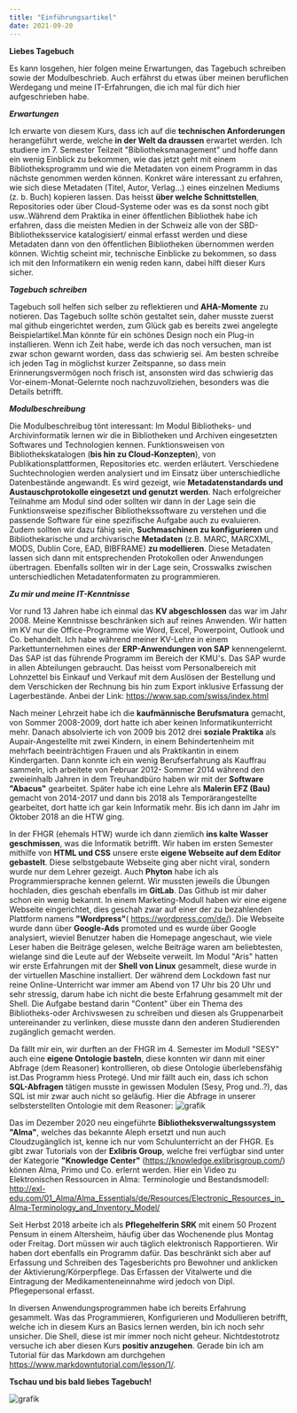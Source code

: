 ```yaml
---
title: "Einführungsartikel"
date: 2021-09-20
---
```


**Liebes Tagebuch**

Es kann losgehen, hier folgen meine Erwartungen, das Tagebuch schreiben sowie der Modulbeschrieb. 
Auch erfährst du etwas über meinen beruflichen Werdegang und meine IT-Erfahrungen, die ich mal für dich hier aufgeschrieben habe.

**_Erwartungen_**

Ich erwarte von diesem Kurs, dass ich auf die **technischen Anforderungen** herangeführt werde, welche **in der Welt da draussen** erwartet werden. 
Ich studiere im 7. Semester Teilzeit "Bibliotheksmanagement" und hoffe dann ein wenig Einblick zu bekommen, wie das jetzt geht mit einem Bibliotheksprogramm und wie die Metadaten von einem Programm in das nächste genommen werden können. Konkret wäre interessant zu erfahren, wie sich diese Metadaten (Titel, Autor, Verlag...) eines einzelnen Mediums (z. b. Buch) kopieren lassen. Das heisst **über welche Schnittstellen**, Repositories oder über Cloud-Systeme oder was es da sonst noch gibt usw..Während dem Praktika in einer öffentlichen Bibliothek habe ich erfahren, dass die meisten Medien in der Schweiz alle von der SBD-Bibliotheksservice katalogisiert/ einmal erfasst werden und diese Metadaten dann von den öffentlichen Bibliotheken übernommen werden können. Wichtig scheint mir, technische Einblicke zu bekommen, so dass ich mit den Informatikern ein wenig reden kann, dabei hilft dieser Kurs sicher. 

**_Tagebuch schreiben_**

Tagebuch soll helfen sich selber zu reflektieren und **AHA-Momente** zu notieren. Das Tagebuch sollte schön gestaltet sein, daher musste zuerst mal github eingerichtet werden, zum Glück gab es bereits zwei angelegte Beispielartikel.Man könnte für ein schönes Design noch ein Plug-in installieren. Wenn ich Zeit habe, werde ich das noch versuchen, man ist zwar schon gewarnt worden, dass das schwierig sei. Am besten schreibe ich jeden Tag in möglichst kurzer Zeitspanne, so dass mein Erinnerungsvermögen noch frisch ist, ansonsten wird das schwierig das Vor-einem-Monat-Gelernte noch nachzuvollziehen, besonders was die Details betrifft.

**_Modulbeschreibung_**

Die Modulbeschreibug tönt interessant: Im Modul Bibliotheks- und Archivinformatik lernen wir die in Bibliotheken und Archiven eingesetzten Softwares und Technologien kennen. Funktionsweisen von Bibliothekskatalogen (**bis hin zu Cloud-Konzepten**), von Publikationsplattformen, Repositories etc. werden erläutert. Verschiedene Suchtechnologien werden analysiert und im Einsatz über unterschiedliche Datenbestände angewandt. Es wird gezeigt, wie **Metadatenstandards und Austauschprotokolle eingesetzt und genutzt werden**. Nach erfolgreicher Teilnahme am Modul sind oder sollten wir dann in der Lage sein die Funktionsweise spezifischer Bibliothekssoftware zu verstehen und die passende Software für eine spezifische Aufgabe auch zu evaluieren. Zudem sollten wir dazu fähig sein, **Suchmaschinen zu konfigurieren** und Bibliothekarische und archivarische **Metadaten** (z.B. MARC, MARCXML, MODS, Dublin Core, EAD, BIBFRAME) **zu modellieren**. Diese Metadaten lassen sich dann mit entsprechenden Protokollen oder Anwendungen übertragen.
Ebenfalls sollten wir in der Lage sein, Crosswalks zwischen unterschiedlichen Metadatenformaten zu programmieren.

**_Zu mir und meine IT-Kenntnisse_**

Vor rund 13 Jahren habe ich einmal das **KV abgeschlossen** das war im Jahr 2008. Meine Kenntnisse beschränken sich auf reines Anwenden. Wir hatten im KV nur die Office-Programme wie Word, Excel, Powerpoint, Outlook und Co. behandelt. Ich habe während meiner KV-Lehre in einem Parkettunternehmen eines der **ERP-Anwendungen von SAP** kennengelernt. Das SAP ist das führende Programm im Bereich der KMU's. Das SAP wurde in allen Abteilungen gebraucht. Das heisst vom Personalbereich mit Lohnzettel bis Einkauf und Verkauf mit dem Auslösen der Bestellung und dem Verschicken der Rechnung bis hin zum Export inklusive Erfassung der Lagerbestände. Anbei der Link: https://www.sap.com/swiss/index.html

Nach meiner Lehrzeit habe ich die **kaufmännische Berufsmatura** gemacht, von Sommer 2008-2009, dort hatte ich aber keinen Informatikunterricht mehr. Danach absolvierte ich von 2009 bis 2012 drei **soziale Praktika** als Aupair-Angestellte mit zwei Kindern, in einem Behindertenheim mit mehrfach beeinträchtigen Frauen und als Praktikantin in einem Kindergarten. Dann konnte ich ein wenig Berufserfahrung als Kauffrau sammeln, ich arbeitete  von Februar 2012- Sommer 2014 während den zweieinhalb Jahren in dem Treuhandbüro haben wir mit der **Software "Abacus"** gearbeitet. Später habe ich eine Lehre als **Malerin EFZ (Bau)** gemacht von 2014-2017 und dann bis 2018 als Temporärangestellte gearbeitet, dort hatte ich gar kein Informatik mehr. Bis ich dann im Jahr im Oktober 2018 an die HTW ging. 

In der FHGR (ehemals HTW) wurde ich dann ziemlich **ins kalte Wasser geschmissen**, was die Informatik betrifft. Wir haben im ersten Semester mithilfe von **HTML und CSS** unsere erste **eigene Webseite auf dem Editor gebastelt**. Diese selbstgebaute Webseite ging aber nicht viral, sondern wurde nur dem Lehrer gezeigt. Auch **Phyton** habe ich als Programmiersprache kennen gelernt. Wir mussten jeweils die Übungen hochladen, dies geschah ebenfalls im **GitLab**. Das Github ist mir daher schon ein wenig bekannt.
In einem Marketing-Modull haben wir eine eigene Webseite eingerichtet, dies geschah zwar auf einer der zu bezahlenden Plattform namens **"Wordpress"**( https://wordpress.com/de/). Die Webseite wurde dann über **Google-Ads** promoted und es wurde über Google analysiert, wieviel Benutzer haben die Homepage angeschaut, wie viele Leser haben die Beiträge gelesen, welche Beiträge waren am beliebtesten, wielange sind die Leute auf der Webseite verweilt. Im Modul "Aris" hatten wir erste Erfahrungen mit der **Shell von Linux** gesammelt, diese wurde in der virtuellen Maschine installiert. Der während dem Lockdown fast nur reine Online-Unterricht war immer am Abend von 17 Uhr bis 20 Uhr und sehr stressig, darum habe ich nicht die beste Erfahrung gesammelt mit der Shell. Die Aufgabe bestand darin "Content" über ein Thema des Bibliotheks-oder Archivswesen zu schreiben und diesen als Gruppenarbeit untereinander zu verlinken, diese musste dann den anderen Studierenden zugänglich gemacht werden. 

Da fällt mir ein, wir durften an der FHGR im 4. Semester im Modull "SESY" auch eine **eigene Ontologie basteln**, diese konnten wir dann mit einer Abfrage (dem Reasoner) kontrollieren, ob diese Ontologie überlebensfähig ist.Das Programm hiess Protegé. Und mir fällt auch ein, dass ich schon **SQL-Abfragen** tätigen musste in gewissen Modulen (Sesy, Prog und..?), das SQL ist mir zwar auch nicht so geläufig.
Hier die Abfrage in unserer selbsterstellten Ontologie mit dem Reasoner: ![grafik](https://user-images.githubusercontent.com/90834735/137637727-f46d381a-6b99-4a10-9212-b6d05c4d2fd9.png)


Das im Dezember 2020 neu eingeführte **Bibliotheksverwaltungssystem "Alma"**, welches das bekannte Aleph ersetzt und nun auch Cloudzugänglich ist, kenne ich nur vom Schulunterricht an der FHGR. Es gibt zwar Tutorials von der **Exlibris Group**, welche frei verfügbar sind unter der Kategorie **"Knowledge Center"** (https://knowledge.exlibrisgroup.com/) können Alma, Primo und Co. erlernt werden. Hier ein Video zu Elektronischen Ressourcen in Alma: Terminologie und Bestandsmodell: http://exl-edu.com/01_Alma/Alma_Essentials/de/Resources/Electronic_Resources_in_Alma-Terminology_and_Inventory_Model/


Seit Herbst 2018 arbeite ich als **Pflegehelferin SRK** mit einem 50 Prozent Pensum in einem Altersheim, häufig über das Wochenende plus Montag oder Freitag. Dort müssen wir auch täglich elektronisch Rapportieren. Wir haben dort ebenfalls ein Programm dafür. Das beschränkt sich aber auf Erfassung  und Schreiben des Tagesberichts pro Bewohner und anklicken der Aktivierung/Körperpflege. Das Erfassen der Vitalwerte und die Eintragung der Medikamenteneinnahme wird jedoch von Dipl. Pflegepersonal erfasst.

In diversen Anwendungsprogrammen habe ich bereits Erfahrung gesammelt. Was das Programmieren, Konfigurieren und Modullieren betrifft, welche ich in diesem Kurs an Basics lernen werden, bin ich noch sehr unsicher. Die Shell, diese ist mir immer noch nicht geheur. Nichtdestotrotz versuche ich aber diesen Kurs **positiv anzugehen**. Gerade bin ich am Tutorial für das Markdown am durchgehen https://www.markdowntutorial.com/lesson/1/. 

**Tschau und bis bald liebes Tagebuch!**

![grafik](https://user-images.githubusercontent.com/90834735/137637449-8a3e30dc-6d7b-48f9-b6b8-19895317003c.png)







